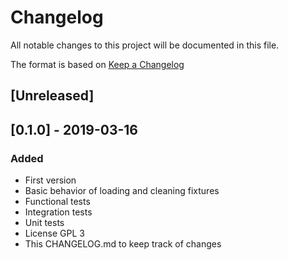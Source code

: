 # Changelog
All notable changes to this project will be documented in this file.

The format is based on [Keep a Changelog](https://keepachangelog.com/en/1.0.0/)

## [Unreleased]

## [0.1.0] - 2019-03-16
### Added

- First version
- Basic behavior of loading and cleaning fixtures
- Functional tests
- Integration tests
- Unit tests
- License GPL 3
- This CHANGELOG.md to keep track of changes